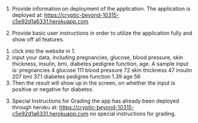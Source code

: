 1. Provide information on deployment of the application.
The application is deployed at:
https://cryptic-beyond-10315-c5e92d1a6331.herokuapp.com

2. Provide basic user instructions in order to utilize the application fully and show off all features.
1) click into the website in 1.
2) input your data, including pregnancies, glucose, blood pressure, skin thickness, insulin, bmi, diabetes pedigree function, age.
A sample input is:
pregnancies 4
glucose 111
blood pressure 72
skin thickness 47
insulin 207
bmi 37.1
diabetes pedigree function 1.39
age 56
3) Then the result will show up in the screen, on whether the input is positive or negative for diabetes.

3. Special Instructions for Grading
the app has already been deployed through heroku at:
https://cryptic-beyond-10315-c5e92d1a6331.herokuapp.com
no special instructions for grading.